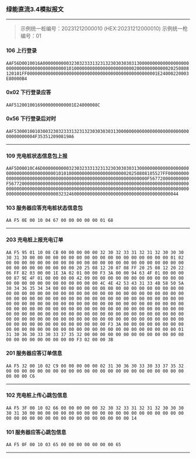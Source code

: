 ### 绿能直流3.4模拟报文

---

> 示例统一桩编号：20231212000010 (HEX:20231212000010)
> 示例统一枪编号：01

#### 106 上行登录
`AAF56D0010016A000000000032303233313231323030303031300000000000000000000000000000000000000000010100000000000000000000000200000000000020250808120101FF00000000000000000000000000000000000000000000000001E24000220003E80000B4`
#### 0x02 下行登录应答
`AAF51200100169000000000001E24000008C`
#### 0x56 下行登录后对时
`AAF530001001030032303233313231323030303031300000000000000000000000000000000000004F353512090819A6`

---

#### 109 充电桩状态信息包上报
`AAF5D00010C46D00000000003230323331323132303030303130000000000000000000000000000000000000010101000000000000000000000020250808105527FF00000000000000000000000000000000000000000000000000000000000000F567720000000000F5677200000000000000000000000000000000000000000000000000000000000000000000000000000000000000000000000000000000000000000000000000000000000000000000000000000000003232460000000000000000000000000000000000000044`
#### 103 服务器应答充电桩状态信息包
`AA F5 0E 00 10 04 67 00 00 00 00 00 01 68 `

---

#### 203 充电桩上报充电订单
`AA F5 95 01 10 08 CB 00 00 00 00 00 32 30 32 33 31 32 31 32 30 30 30 30 31 30 00 00 00 00 00 00 00 00 00 00 00 00 00 00 00 00 00 00 01 02 00 00 00 00 00 00 00 00 00 00 00 00 00 00 00 00 00 00 00 00 00 00 00 00 00 00 00 00 00 00 00 00 20 25 08 12 20 07 08 FF 20 25 08 12 20 22 06 FF 82 03 00 00 1E 3A 02 01 00 00 F3 3A 00 00 94 63 4F 01 00 00 00 00 87 9E 4F 01 00 00 00 00 42 09 00 00 00 00 00 00 00 00 00 00 00 00 00 00 00 00 00 00 00 00 00 00 00 00 4C 4E 42 53 43 31 33 4B 58 50 5A 30 34 36 35 34 34 00 00 00 00 00 00 00 00 00 00 00 00 00 00 00 00 00 00 00 00 00 00 00 00 00 00 00 00 00 00 00 00 00 00 00 00 00 00 00 00 00 00 00 00 00 00 00 00 00 00 00 00 00 00 00 00 00 00 00 00 00 00 00 00 00 00 00 00 00 00 00 00 00 00 00 00 00 00 00 00 00 00 00 00 00 00 00 00 00 00 00 00 00 00 00 00 00 00 00 00 00 00 00 00 00 00 00 00 00 00 00 00 00 00 00 00 00 00 00 00 00 00 00 00 00 00 00 00 00 00 00 00 00 00 00 00 00 00 00 00 00 00 00 00 00 00 00 00 00 00 00 00 00 00 00 00 00 00 00 00 00 00 00 00 00 00 00 00 F3 3A 00 00 00 00 00 00 00 00 00 00 00 00 00 00 00 00 00 00 00 00 00 00 00 00 00 00 00 00 00 00 01 31 30 36 30 33 30 33 37 35 32 00 00 00 00 00 00 00 00 00 00 00 00 00 00 00 00 00 00 00 00 00 00 F3 02 00 00 3B`
#### 201 服务器应答订单信息
`AA F5 32 00 10 02 C9 00 00 00 00 00 02 31 30 36 30 33 30 33 37 35 32 00 00 00 00 00 00 00 00 00 00 00 00 00 00 00 00 00 00 00 00 00 00 00 00 00 00 C6`

---

#### 102 充电桩上传心跳包信息
`AA F5 3F 00 10 02 66 00 00 00 00 00 32 30 32 33 31 32 31 32 30 30 30 30 31 30 00 00 00 00 00 00 00 00 00 00 00 00 00 00 00 00 00 00 00 00 00 00 00 00 00 00 00 00 00 00 00 00 00 00 00 00 14`
#### 101 服务器应答心跳包信息
`AA F5 0F 00 10 03 65 00 00 00 00 00 00 00 65`

---